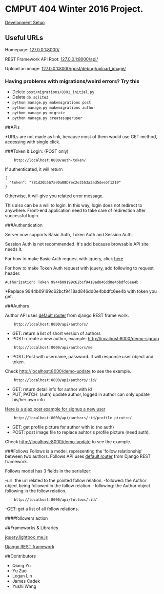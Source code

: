 # CMPUT 404 Winter 2016 Project.

[Development Setup](https://github.com/404webdevelop/404TeamWebdevelop/wiki/Development-Setup)


## Useful URLs

Homepage: [127.0.0.1:8000/](http://127.0.0.1:8000/)

REST Framework API Root: [127.0.0.1:8000/api/](http://127.0.0.1:8000/api/)

Upload an image: [127.0.0.1:8000/post/debug/upload_image/](http://127.0.0.1:8000/post/debug/upload_image/)

### Having problems with migrations/weird errors? Try this

* Delete `post/migrations/0001_initial.py`
* Delete `db.sqlite3`
* `python manage.py makemigrations post`
* `python manage.py makemigrations author`
* `python manage.py migrate`
* `python manage.py createsuperuser`

##APIs

*URLs are not made as link, because most of them would use GET method, accessing with single click.

###Token & Login:
(POST only)

```
    http://localhost:8000/auth-token/
```

If authenticated, it will return

```
{
  "token": "781d26b5b7ae0a88b7ec2e3563a3ad5deebf1219"
}
```

Otherwise, it will give you related error message.

This also can be a will to login. In this way, login does not redirect to anywhere. Front-end application need to take care of redirection after successful login.


###Authentication

Server now supports Basic Auth, Token Auth and Session Auth.

Session Auth is not recommended. It's add because browsable API site needs it. 

For how to make Basic Auth request with jquery, click [here](http://stackoverflow.com/a/5507289)

For how to make Token Auth request with jquery, add following to request header.

```
Authorization: Token 9944b09199c62bcf9418ad846dd0e4bbdfc6ee4b
```
*Replace 9944b09199c62bcf9418ad846dd0e4bbdfc6ee4b with token you get.

###Authors

Author API uses [default router](http://www.django-rest-framework.org/api-guide/routers/#defaultrouter) from django REST frame work.
 
```
    http://localhost:8000/api/authors/
```
- GET: return a list of short version of authors
- POST: create a new author, example: [http://localhost:8000/demo-signup](http://localhost:8000/demo-signup)


```
    http://localhost:8000/api/authors/me
```
- POST: Post with username, password. It will response user object and token.

Check [http://localhost:8000/demo-update](http://localhost:8000/demo-update) to see the example.

```
    http://localhost:8000/api/authors/:id/
```
- GET: return detail info for author with id
- PUT, PATCH: (auth) update author, logged in author can only update his/her own info

[Here is a ajax post example for signup a new user](https://gist.github.com/wyushi/6aa73ae671fe6fa15526)


```
    http://localhost:8000/api/authors/:id/profile_picutre/
```
- GET: get profile picture for author with id (no auth)
- POST: post image file to replace auhtor's profile picture (need auth). 

Check [http://localhost:8000/demo-update](http://localhost:8000/demo-update) to see the example.

###Follows
Follows is a model, representing the 'follow relationship' between two authors. Follows API uses [default router](http://www.django-rest-framework.org/api-guide/routers/#defaultrouter) from Django REST framework.

Follows model has 3 fields in the serializer:

-url: the url related to the pointed follow relation.
-followed: the Author object being followed in the follow relation.
-following: the Author object following in the follow relation.

```
    http://localhost:8000/api/follows/:id/
```
-GET: get a list of all follow relations.

####followers action


##Frameworks & Libraries

[jquery.lightbox_me.js](https://github.com/buckwilson/Lightbox_me)

[Django REST framework](https://github.com/tomchristie/django-rest-framework/tree/master)

##Contributors

  * Qiang Yu
  * Yu Zuo
  * Logan Lin
  * James Cadek
  * Yushi Wang
